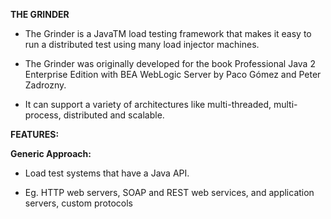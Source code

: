 <b>THE GRINDER</b>

- The Grinder is a JavaTM load testing framework that makes it easy to run a distributed test using many load injector machines. 

- The Grinder was originally developed for the book Professional Java 2 Enterprise Edition with BEA WebLogic Server by Paco Gómez and Peter Zadrozny.

- It can support a variety of architectures like multi-threaded, multi-process, distributed and scalable.

<b>FEATURES:</b>

<b>Generic Approach:</b>

- Load test systems that have a Java API. 

- Eg. HTTP web servers, SOAP and REST web services, and application servers, custom protocols

